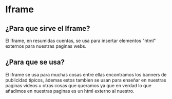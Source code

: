 # Iframe

## ¿Para que sirve el Iframe?
 El Iframe, en resumidas cuentas, se usa para insertar elementos "html" externos para nuestras paginas webs.

## ¿Para que se usa?
 El iframe se usa para muchas cosas entre ellas encontramos los banners de publicidad tipicos, ádemas estos tambien se usan para enseñar en nuestras paginas videos u otras cosas que queramos ya que en verdad lo que añadimos en nuestras paginas es un html externo al nuestro.



